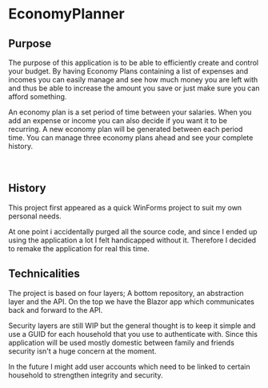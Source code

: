# EconomyPlanner

## Purpose
The purpose of this application is to be able to efficiently create and control your budget.
By having Economy Plans containing a list of expenses and incomes you can easily manage and see how much money you are left with and thus be able to increase the amount you save or just make sure you can afford something.

An economy plan is a set period of time between your salaries. When you add an expense or income you can also decide if you want it to be recurring.
A new economy plan will be generated between each period time. You can manage three economy plans ahead and see your complete history.
<br>
<br>
<br>

## History
This project first appeared as a quick WinForms project to suit my own personal needs.

At one point i accidentally purged all the source code, and since I ended up using the application a lot I felt handicapped without it. 
Therefore I decided to remake the application for real this time.

## Technicalities
The project is based on four layers; A bottom repository, an abstraction layer and the API. On the top we have the Blazor app which communicates back and forward to the API.

Security layers are still WIP but the general thought is to keep it simple and use a GUID for each household that you use to authenticate with. Since this application will be used mostly domestic between family and friends security isn't a huge concern at the moment.

In the future I might add user accounts which need to be linked to certain household to strengthen integrity and security.
